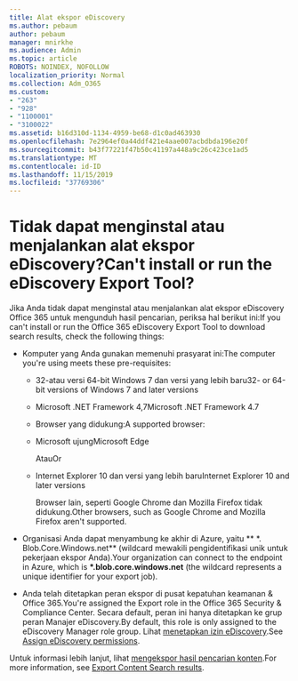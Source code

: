 ```yaml
---
title: Alat ekspor eDiscovery
ms.author: pebaum
author: pebaum
manager: mnirkhe
ms.audience: Admin
ms.topic: article
ROBOTS: NOINDEX, NOFOLLOW
localization_priority: Normal
ms.collection: Adm_O365
ms.custom:
- "263"
- "928"
- "1100001"
- "3100022"
ms.assetid: b16d310d-1134-4959-be68-d1c0ad463930
ms.openlocfilehash: 7e2964ef0a44ddf421e4aae007acbdbda196e20f
ms.sourcegitcommit: b43f77221f47b50c41197a448a9c26c423ce1ad5
ms.translationtype: MT
ms.contentlocale: id-ID
ms.lasthandoff: 11/15/2019
ms.locfileid: "37769306"
---
```

# <a name="cant-install-or-run-the-ediscovery-export-tool"></a><span data-ttu-id="39cc2-102">Tidak dapat menginstal atau menjalankan alat ekspor eDiscovery?</span><span class="sxs-lookup"><span data-stu-id="39cc2-102">Can't install or run the eDiscovery Export Tool?</span></span>

<span data-ttu-id="39cc2-103">Jika Anda tidak dapat menginstal atau menjalankan alat ekspor eDiscovery Office 365 untuk mengunduh hasil pencarian, periksa hal berikut ini:</span><span class="sxs-lookup"><span data-stu-id="39cc2-103">If you can't install or run the Office 365 eDiscovery Export Tool to download search results, check the following things:</span></span>
  
- <span data-ttu-id="39cc2-104">Komputer yang Anda gunakan memenuhi prasyarat ini:</span><span class="sxs-lookup"><span data-stu-id="39cc2-104">The computer you're using meets these pre-requisites:</span></span>

  - <span data-ttu-id="39cc2-105">32-atau versi 64-bit Windows 7 dan versi yang lebih baru</span><span class="sxs-lookup"><span data-stu-id="39cc2-105">32- or 64-bit versions of Windows 7 and later versions</span></span>

  - <span data-ttu-id="39cc2-106">Microsoft .NET Framework 4,7</span><span class="sxs-lookup"><span data-stu-id="39cc2-106">Microsoft .NET Framework 4.7</span></span>

  - <span data-ttu-id="39cc2-107">Browser yang didukung:</span><span class="sxs-lookup"><span data-stu-id="39cc2-107">A supported browser:</span></span>

  - <span data-ttu-id="39cc2-108">Microsoft ujung</span><span class="sxs-lookup"><span data-stu-id="39cc2-108">Microsoft Edge</span></span>

    <span data-ttu-id="39cc2-109">Atau</span><span class="sxs-lookup"><span data-stu-id="39cc2-109">Or</span></span>

  - <span data-ttu-id="39cc2-110">Internet Explorer 10 dan versi yang lebih baru</span><span class="sxs-lookup"><span data-stu-id="39cc2-110">Internet Explorer 10 and later versions</span></span>

    <span data-ttu-id="39cc2-111">Browser lain, seperti Google Chrome dan Mozilla Firefox tidak didukung.</span><span class="sxs-lookup"><span data-stu-id="39cc2-111">Other browsers, such as Google Chrome and Mozilla Firefox aren't supported.</span></span>

- <span data-ttu-id="39cc2-112">Organisasi Anda dapat menyambung ke akhir di Azure, yaitu \*\* \*. Blob.Core.Windows.net\*\* (wildcard mewakili pengidentifikasi unik untuk pekerjaan ekspor Anda).</span><span class="sxs-lookup"><span data-stu-id="39cc2-112">Your organization can connect to the endpoint in Azure, which is **\*.blob.core.windows.net** (the wildcard represents a unique identifier for your export job).</span></span>

- <span data-ttu-id="39cc2-113">Anda telah ditetapkan peran ekspor di pusat kepatuhan keamanan &amp; Office 365.</span><span class="sxs-lookup"><span data-stu-id="39cc2-113">You're assigned the Export role in the Office 365 Security &amp; Compliance Center.</span></span> <span data-ttu-id="39cc2-114">Secara default, peran ini hanya ditetapkan ke grup peran Manajer eDiscovery.</span><span class="sxs-lookup"><span data-stu-id="39cc2-114">By default, this role is only assigned to the eDiscovery Manager role group.</span></span> <span data-ttu-id="39cc2-115">Lihat [menetapkan izin eDiscovery](https://docs.microsoft.com/office365/securitycompliance/assign-ediscovery-permissions).</span><span class="sxs-lookup"><span data-stu-id="39cc2-115">See [Assign eDiscovery permissions](https://docs.microsoft.com/office365/securitycompliance/assign-ediscovery-permissions).</span></span>

<span data-ttu-id="39cc2-116">Untuk informasi lebih lanjut, lihat [mengekspor hasil pencarian konten](https://docs.microsoft.com/office365/securitycompliance/export-search-results).</span><span class="sxs-lookup"><span data-stu-id="39cc2-116">For more information, see [Export Content Search results](https://docs.microsoft.com/office365/securitycompliance/export-search-results).</span></span>
  